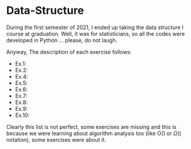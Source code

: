 # Data-Structure

During the first semester of 2021, I ended up taking the data structure I course at graduation. Well, it was for statisticians, so all the codes were developed in Python ... please, do not laugh.

Anyway, The description of each exercise follows:

- Ex.1:
- Ex.2:
- Ex.4:
- Ex.5:
- Ex.6:
- Ex.7:
- Ex.8:
- Ex.9:
- Ex.10:

Clearly this list is not perfect, some exercises are missing and this is because we were learning about algorithm analysis too (like O() or $\Omega$() notation), some exercises were about it.
